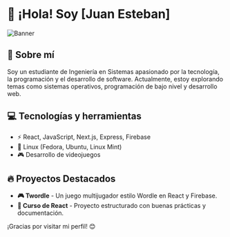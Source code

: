 # 👋 ¡Hola! Soy [Juan Esteban]

![Banner](https://via.placeholder.com/1000x300.png?text=Bienvenido+a+mi+perfil)

## 🚀 Sobre mí
Soy un estudiante de Ingeniería en Sistemas apasionado por la tecnología, la programación y el desarrollo de software. Actualmente, estoy explorando temas como sistemas operativos, programación de bajo nivel y desarrollo web.

## 💻 Tecnologías y herramientas
- ⚡ React, JavaScript, Next.js, Express, Firebase
- 🔧 Linux (Fedora, Ubuntu, Linux Mint)
- 🎮 Desarrollo de videojuegos 

## 🔥 Proyectos Destacados
- **🎮 Twordle** - Un juego multijugador estilo Wordle en React y Firebase.
- **📘 Curso de React** - Proyecto estructurado con buenas prácticas y documentación.


¡Gracias por visitar mi perfil! 😊
